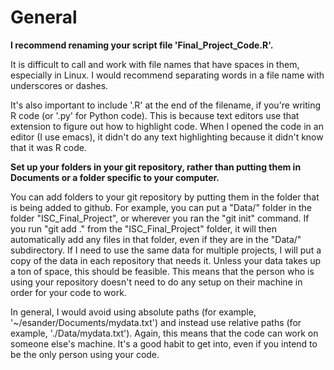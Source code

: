 # General
**I recommend renaming your script file 'Final_Project_Code.R'.**

It is difficult to call and work with file names that have spaces in
them, especially in Linux. I would recommend separating words in a
file name with underscores or dashes.

It's also important to include
'.R' at the end of the filename, if you're writing R code (or '.py'
for Python code). This is because text editors use that extension to
figure out how to highlight code. When I opened the code in an editor
(I use emacs), it didn't do any text highlighting because it didn't
know that it was R code.

**Set up your folders in your git repository, rather than putting them
in Documents or a folder specific to your computer.**

You can add folders to your git repository by putting them in the
folder that is being added to github. For example, you can put a
"Data/" folder in the folder "ISC_Final_Project", or wherever you ran
the "git init" command. If you run "git add ." from the
"ISC_Final_Project" folder, it will then automatically add any files
in that folder, even if they are in the "Data/" subdirectory. If I
need to use the same data for multiple projects, I will put a copy of
the data in each repository that needs it. Unless your data takes up a
ton of space, this should be feasible. This means that the person
who is using your repository doesn't need to do any setup on their
machine in order for your code to work.

In general, I would avoid using absolute paths (for example,
'~/esander/Documents/mydata.txt') and instead use relative paths (for
example, './Data/mydata.txt'). Again, this means that the code can
work on someone else's machine. It's a good habit to get into, even if
you intend to be the only person using your code.
